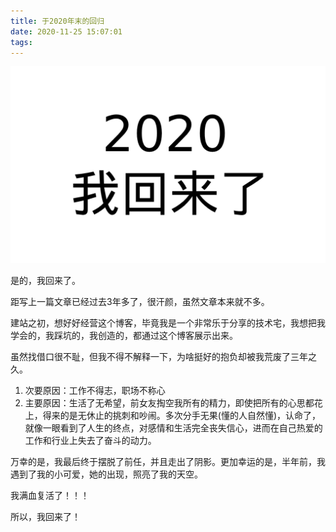 ```yaml
---
title: 于2020年末的回归
date: 2020-11-25 15:07:01
tags:
---
```

![](Comeback-in-2020/comback-in-2020.png)

是的，我回来了。

距写上一篇文章已经过去3年多了，很汗颜，虽然文章本来就不多。

建站之初，想好好经营这个博客，毕竟我是一个非常乐于分享的技术宅，我想把我学会的，我踩坑的，我创造的，都通过这个博客展示出来。

虽然找借口很不耻，但我不得不解释一下，为啥挺好的抱负却被我荒废了三年之久。

1. 次要原因：工作不得志，职场不称心
2. 主要原因：生活了无希望，前女友掏空我所有的精力，即使把所有的心思都花上，得来的是无休止的挑刺和吵闹。多次分手无果(懂的人自然懂)，认命了，就像一眼看到了人生的终点，对感情和生活完全丧失信心，进而在自己热爱的工作和行业上失去了奋斗的动力。

万幸的是，我最后终于摆脱了前任，并且走出了阴影。更加幸运的是，半年前，我遇到了我的小可爱，她的出现，照亮了我的天空。

我满血复活了！！！

所以，我回来了！